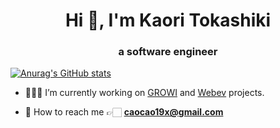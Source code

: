 <h1 align="center">Hi 👋, I'm Kaori Tokashiki</h1>
<h3 align="center">a software engineer</h3>

[![Anurag's GitHub stats](https://github-readme-stats.vercel.app/api?username=kaoritokashiki)](https://github.com/kaoritokashiki/github-readme-stats)

- 👩🏼‍💻 I’m currently working on [GROWI](https://growi.org/ja/) and [Webev]() projects.

- 📩 How to reach me 👉🏻 **caocao19x@gmail.com**
